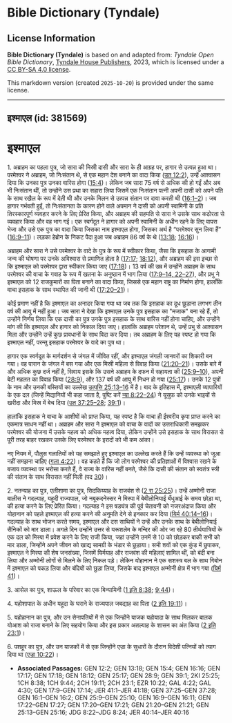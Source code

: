 # Bible Dictionary (Tyndale)

## License Information

**Bible Dictionary (Tyndale)** is based on and adapted from: _Tyndale Open Bible Dictionary_, [Tyndale House Publishers](https://tyndaleopenresources.com/), 2023, which is licensed under a [CC BY-SA 4.0 license](https://creativecommons.org/licenses/by-sa/4.0/legalcode.en).

This markdown version (created `2025-10-20`) is provided under the same license.



--------------------------------

## इश्माएल (id: 381569)

इश्माएल
=======

1\. अब्राहम का पहला पुत्र, जो सारा की मिस्री दासी और सारा के ही आग्रह पर, हागार से उत्पन्न हुआ था। परमेश्वर ने अब्राहम, जो निःसंतान थे, से एक महान देश बनाने का वादा किया ([उत 12:2](https://ref.ly/Gen12:2)), उन्हें आश्वासन दिया कि उनका पुत्र उनका वारिस होगा ([15:4](https://ref.ly/Gen15:4))। लेकिन जब सारा 75 वर्ष से अधिक की हो गईं और अब भी निःसंतान थीं, तो उन्होंने उस प्रथा का सहारा लिया जिसमें एक निःसंतान पत्नी अपनी दासी को अपने पति के साथ रखैल के रूप में देती थी और उनके मिलन से उत्पन्न संतान पर दावा करती थी ([16:1–2](https://ref.ly/Gen16:1-Gen16:2))। जब हागार गर्भवती हुईं, तो निःसंतानता के कारण होने वाले अपमान ने दासी को अपनी स्वामिनी के प्रति तिरस्कारपूर्ण व्यवहार करने के लिए प्रेरित किया, और अब्राहम की सहमति से सारा ने उसके साथ कठोरता से व्यवहार किया और वह भाग गई। एक स्वर्गदूत ने हागार को अपनी स्वामिनी के अधीन रहने के लिए वापस भेजा और उसे एक पुत्र का वादा किया जिसका नाम इश्माएल होगा, जिसका अर्थ है “परमेश्वर सुन लिया हैं” ([16:9–11](https://ref.ly/Gen16:9-Gen16:11))। लड़का हेब्रोन के निकट पैदा हुआ जब अब्राहम 86 वर्ष के थे ([13:18](https://ref.ly/Gen13:18); [16:16](https://ref.ly/Gen16:16))।

अब्राहम और सारा ने उसे परमेश्वर के वादे के पुत्र के रूप में स्वीकार किया, जैसा कि इसहाक के आगामी जन्म की घोषणा पर उनके अविश्वास से प्रमाणित होता है ([17:17](https://ref.ly/Gen17:17); [18:12](https://ref.ly/Gen18:12)), और अब्राहम की इस इच्छा से कि इश्माएल को परमेश्वर द्वारा स्वीकार किया जाए ([17:18](https://ref.ly/Gen17:18))। 13 वर्ष की उम्र में उन्होंने अब्राहम के साथ परमेश्वर की वाचा के गवाह के रूप में खतना के अनुष्ठान में भाग लिया ([17:9–14, 22–27](https://ref.ly/Gen17:9-Gen17:14,Gen17:22-Gen17:27)), और प्रभु ने इश्माएल को 12 राजकुमारों का पिता बनाने का वादा किया, जिससे एक महान राष्ट्र का निर्माण होगा, हालाँकि वाचा इसहाक के साथ स्थापित की जानी थी ([17:20–21](https://ref.ly/Gen17:20-Gen17:21))। 

कोई प्रमाण नहीं है कि इश्माएल का अनादर किया गया था जब तक कि इसहाक का दूध छुड़ाना लगभग तीन वर्ष की आयु में नहीं हुआ। जब सारा ने देखा कि इश्माएल उनके पुत्र इसहाक का "मजाक" बना रहे हैं, तो उन्होंने निर्णय लिया कि एक दासी का पुत्र उनके पुत्र इसहाक के साथ वारिस नहीं होना चाहिए, और उन्होंने मांग की कि इश्माएल और हागार को निकाल दिया जाए। हालांकि अब्राहम परेशान थे, उन्हें प्रभु से आश्वासन मिला और उन्होंने उन्हें कुछ प्रावधानों के साथ विदा कर दिया। तब अब्राहम के लिए यह स्पष्ट हो गया कि इश्माएल नहीं, परन्तु इसहाक परमेश्वर के वादे का पुत्र था।

हागार एक स्वर्गदूत के मार्गदर्शन से जंगल में जीवित रहीं, और इश्माएल जंगली जानवरों का शिकारी बन गया। वह पारान के जंगल में बस गया और एक मिस्री महिला से विवाह किया ([21:20–21](https://ref.ly/Gen21:20-Gen21:21))। उसके बारे में और अधिक कुछ दर्ज नहीं है, सिवाय इसके कि उसने अब्राहम के दफन में सहायता की ([25:9–10](https://ref.ly/Gen25:9-Gen25:10)), अपनी बेटी महलत का विवाह किया ([28:9](https://ref.ly/Gen28:9)), और 137 वर्ष की आयु में निधन हो गया ([25:17](https://ref.ly/Gen25:17))। उनके 12 पुत्रों के नाम और उनकी बस्तियों का उल्लेख [उत्पत्ति 25:13–16](https://ref.ly/Gen25:13-Gen25:16) में है। बाद के इतिहास में, इश्माएली व्यापारियों के एक दल (जिन्हें मिद्यानियों भी कहा जाता है, पुष्टि करें [न्या 8:22–24](https://ref.ly/Judg8:22-Judg8:24)) ने यूसुफ को उनके भाइयों से खरीदा और मिस्र में बेच दिया ([उत 37:25–28](https://ref.ly/Gen37:25-Gen37:28); [39:1](https://ref.ly/Gen39:1))।

हालांकि इसहाक ने वाचा के आशीषों को प्राप्त किया, यह स्पष्ट है कि वाचा ही ईश्वरीय कृपा प्राप्त करने का एकमात्र साधन नहीं था। अब्राहम और सारा ने इश्माएल को वाचा के वादों का उत्तराधिकारी समझकर परमेश्वर की योजना में उसके महत्व को अधिक महत्व दिया, लेकिन उन्होंने उसे इसहाक के साथ विरासत से पूरी तरह बाहर रखकर उसके लिए परमेश्वर के इरादों को भी कम आंका।

नए नियम में, पौलुस गलातियों को यह समझाते हुए इश्माएल का उल्लेख करते हैं कि उन्हें व्यवस्था को जूआ नहीं समझना चाहिए ([गला 4:22](https://ref.ly/Gal4:22))। वह कहते हैं कि जो लोग परमेश्वर की प्रतिज्ञाओं में विश्वास रखने के बजाय व्यवस्था पर भरोसा करते हैं, वे राज्य के वारिस नहीं बनते, जैसे कि दासी की संतान को स्वतंत्र स्त्री की संतान के साथ विरासत नहीं मिली (पद [30](https://ref.ly/Gal4:30))।

2\. नतन्याह का पुत्र, एलीशामा का पुत्र, सिदकिय्याह के राजवंश से ([2 रा 25:25](https://ref.ly/2Kgs25:25))। उन्हें अम्मोनी राजा बालीस ने गदल्याह, यहूदी राज्यपाल, जो नबूकदनेस्सर ने मिस्पा में बेबीलोनियाई बँधुआई के समय छोड़ा था, की हत्या करने के लिए प्रेरित किया। गदल्याह ने इस षड्यंत्र की पूर्व चेतावनी को नजरअंदाज किया और योहानान को पहले इश्माएल की हत्या करने की अनुमति देने से इनकार कर दिया ([यिर्म 40:14–16](https://ref.ly/Jer40:14-Jer40:16))। गदल्याह के साथ भोजन करते समय, इश्माएल और दस साथियों ने उन्हें और उनके साथ के बेबीलोनियाई सैनिकों को मार डाला। अगले दिन उन्होंने उत्तर से यरूशलेम के मन्दिर की ओर जा रहे 80 तीर्थयात्रियों के एक दल को मिस्पा में प्रवेश करने के लिए राजी किया, जहां उन्होंने उनमें से 10 को छोड़कर बाकी सभी को मार डाला, जिन्होंने अपने जीवन को खाद्य सामग्री के भंडार से छुड़ाया। सभी शवों को एक कुंड में छुपाकर, इश्माएल ने मिस्पा की शेष जनसंख्या, जिसमें यिर्मयाह और राजवंश की महिलाएं शामिल थीं, को बंदी बना लिया और अम्मोनी लोगों से मिलने के लिए निकल पड़े। लेकिन योहानान ने एक सशस्त्र बल के साथ गिबोन में इश्माएल को पकड़ लिया और बंदियों को छुड़ा लिया, जिसके बाद इश्माएल अम्मोनी क्षेत्र में भाग गया ([यिर्म 41](https://ref.ly/Jer41:1-Jer41:18))।

3\. आसेल का पुत्र, शाऊल के परिवार का एक बिन्यामिनी ([1 इति 8:38](https://ref.ly/1Chr8:38); [9:44](https://ref.ly/1Chr9:44))।

4\. यहोशापात के अधीन यहूदा के घराने के राज्यपाल जबद्याह का पिता ([2 इति 19:11](https://ref.ly/2Chr19:11))।

5\. यहोहानान का पुत्र, और उन सेनापतियों में से एक जिन्होंने याजक यहोयादा के साथ मिलकर बालक योआश को राजा बनाने के लिए सहयोग किया और इस प्रकार अतल्याह के शासन का अंत किया ([2 इति 23:1](https://ref.ly/2Chr23:1))।

6\. पशहूर का पुत्र, और उन याजकों में से एक जिन्होंने एज्रा के सुधारों के दौरान विदेशी पत्नियों को त्याग दिया था ([एज्रा 10:22](https://ref.ly/Ezra10:22))।

* **Associated Passages:** GEN 12:2; GEN 13:18; GEN 15:4; GEN 16:16; GEN 17:17; GEN 17:18; GEN 18:12; GEN 25:17; GEN 28:9; GEN 39:1; 2KI 25:25; 1CH 8:38; 1CH 9:44; 2CH 19:11; 2CH 23:1; EZR 10:22; GAL 4:22; GAL 4:30; GEN 17:9–GEN 17:14; JER 41:1–JER 41:18; GEN 37:25–GEN 37:28; GEN 16:1–GEN 16:2; GEN 25:9–GEN 25:10; GEN 16:9–GEN 16:11; GEN 17:22–GEN 17:27; GEN 17:20–GEN 17:21; GEN 21:20–GEN 21:21; GEN 25:13–GEN 25:16; JDG 8:22–JDG 8:24; JER 40:14–JER 40:16

